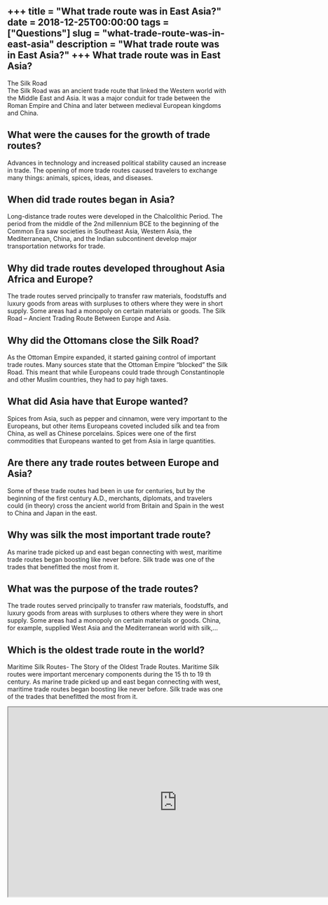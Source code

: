 +++
title = "What trade route was in East Asia?"
date = 2018-12-25T00:00:00
tags = ["Questions"]
slug = "what-trade-route-was-in-east-asia"
description = "What trade route was in East Asia?"
+++
What trade route was in East Asia?
----------------------------------

The Silk Road  
The Silk Road was an ancient trade route that linked the Western world with the Middle East and Asia. It was a major conduit for trade between the Roman Empire and China and later between medieval European kingdoms and China.

What were the causes for the growth of trade routes?
----------------------------------------------------

Advances in technology and increased political stability caused an increase in trade. The opening of more trade routes caused travelers to exchange many things: animals, spices, ideas, and diseases.

When did trade routes began in Asia?
------------------------------------

Long-distance trade routes were developed in the Chalcolithic Period. The period from the middle of the 2nd millennium BCE to the beginning of the Common Era saw societies in Southeast Asia, Western Asia, the Mediterranean, China, and the Indian subcontinent develop major transportation networks for trade.

Why did trade routes developed throughout Asia Africa and Europe?
-----------------------------------------------------------------

The trade routes served principally to transfer raw materials, foodstuffs and luxury goods from areas with surpluses to others where they were in short supply. Some areas had a monopoly on certain materials or goods. The Silk Road – Ancient Trading Route Between Europe and Asia.

Why did the Ottomans close the Silk Road?
-----------------------------------------

As the Ottoman Empire expanded, it started gaining control of important trade routes. Many sources state that the Ottoman Empire “blocked” the Silk Road. This meant that while Europeans could trade through Constantinople and other Muslim countries, they had to pay high taxes.

What did Asia have that Europe wanted?
--------------------------------------

Spices from Asia, such as pepper and cinnamon, were very important to the Europeans, but other items Europeans coveted included silk and tea from China, as well as Chinese porcelains. Spices were one of the first commodities that Europeans wanted to get from Asia in large quantities.

Are there any trade routes between Europe and Asia?
---------------------------------------------------

Some of these trade routes had been in use for centuries, but by the beginning of the first century A.D., merchants, diplomats, and travelers could (in theory) cross the ancient world from Britain and Spain in the west to China and Japan in the east.

Why was silk the most important trade route?
--------------------------------------------

As marine trade picked up and east began connecting with west, maritime trade routes began boosting like never before. Silk trade was one of the trades that benefitted the most from it.

What was the purpose of the trade routes?
-----------------------------------------

The trade routes served principally to transfer raw materials, foodstuffs, and luxury goods from areas with surpluses to others where they were in short supply. Some areas had a monopoly on certain materials or goods. China, for example, supplied West Asia and the Mediterranean world with silk,…

Which is the oldest trade route in the world?
---------------------------------------------

Maritime Silk Routes- The Story of the Oldest Trade Routes. Maritime Silk routes were important mercenary components during the 15 th to 19 th century. As marine trade picked up and east began connecting with west, maritime trade routes began boosting like never before. Silk trade was one of the trades that benefitted the most from it.

<iframe allow="accelerometer; autoplay; clipboard-write; encrypted-media; gyroscope; picture-in-picture" allowfullscreen="" class="__youtube_prefs__  epyt-is-override  no-lazyload" data-no-lazy="1" data-origheight="433" data-origwidth="770" data-skipgform_ajax_framebjll="" height="433" id="_ytid_31044" loading="lazy" src="https://www.youtube.com/embed/Fo8nlearLZQ?enablejsapi=1&autoplay=0&cc_load_policy=0&cc_lang_pref=&iv_load_policy=1&loop=0&modestbranding=0&rel=1&fs=1&playsinline=0&autohide=2&theme=dark&color=red&controls=1&" title="YouTube player" width="770"></iframe>
